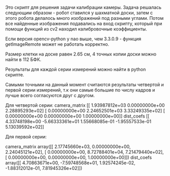 Это скрипт для решения задачи калибрации камеры.
Задача решалась следующим образом - робот ставился у шахматной доски, затем с этого робота делалось много изображений под разными углами. Потом все найденные изображения подавались на вход скрипту, который при помощи функций из cv2 находил калибровочные коэффициенты.

Если версия opencv-python у nao выше, чем 3.3.0.9 - функция getImageRemote может не работать корректно.

Размер клетки на доске равен 2.65 см, 4 точных копии доски можно найти в 112 БФК.

Результаты для каждой серии измерений можно найти в python скрипте.

Самыми точными на данный момент считаются результаты четвертой и первой серии измерений, т.к они самые большие по числу кадров и лучше всего согласуются друг с другом.

Для четвертой серии:
camera_matrix
[[  1.93987812e+03   0.00000000e+00   2.28895293e+02]
 [  0.00000000e+00   2.24652501e+03   3.33249335e+02]
 [  0.00000000e+00   0.00000000e+00   1.00000000e+00]]
dist_coefs
[[  4.33748198e+00  -5.66333361e+01   1.55668085e-01  -1.95557533e-01
    5.13039592e+02]]

Для первой серии:

camera_matrix
 array([[  2.17745660e+03,   0.00000000e+00,   2.24045121e+02],
       [  0.00000000e+00,   8.72788401e+04,   7.21479440e+02],
       [  0.00000000e+00,   0.00000000e+00,   1.00000000e+00]])
dist_coefs
array([[  4.70863671e+00,  -7.59748568e+01,   1.92574245e-02,
         -1.88312012e-01,   7.81945326e+02]])
